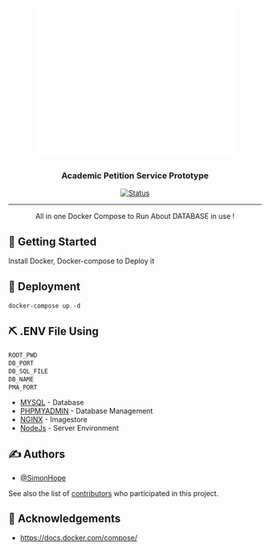 <p align="center">
 <img width=400px height=300px src="img/RKR.png" alt="Project logo"></a>
</p>

<h3 align="center">Academic Petition Service Prototype</h3>

<div align="center">

[![Status](https://img.shields.io/badge/status-active-success.svg)]()

</div>

---

<p align="center"> All in one Docker Compose to Run About DATABASE in use !
    <br> 
</p>

## 🏁 Getting Started <a name = "getting_started"></a>

Install Docker, Docker-compose to Deploy it

## 🚀 Deployment <a name = "deployment"></a>

    docker-compose up -d

## ⛏️ .ENV File Using <a name = "built_using"></a>

    ROOT_PWD
    DB_PORT
    DB_SQL_FILE
    DB_NAME
    PMA_PORT

- [MYSQL](https://www.mysql.com/) - Database
- [PHPMYADMIN](https://www.phpmyadmin.net/) - Database Management
- [NGINX](https://www.nginx.com/) - Imagestore
- [NodeJs](https://nodejs.org/en/) - Server Environment

## ✍️ Authors <a name = "authors"></a>

- [@SimonHope](https://github.com/SimonHope)

See also the list of [contributors](https://github.com/kylelobo/The-Documentation-Compendium/contributors) who participated in this project.

## 🎉 Acknowledgements <a name = "acknowledgement"></a>

- https://docs.docker.com/compose/
